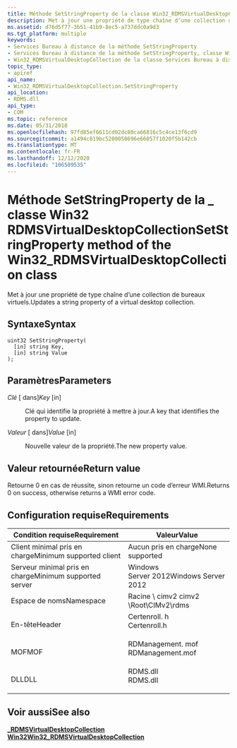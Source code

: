 ```yaml
---
title: Méthode SetStringProperty de la classe Win32_RDMSVirtualDesktopCollection (certenroll. h)
description: Met à jour une propriété de type chaîne d’une collection de bureaux virtuels.
ms.assetid: d76d5f77-3b51-41b9-8ec5-a737ddc0a9d3
ms.tgt_platform: multiple
keywords:
- Services Bureau à distance de la méthode SetStringProperty
- Services Bureau à distance de la méthode SetStringProperty, classe Win32_RDMSVirtualDesktopCollection
- Win32_RDMSVirtualDesktopCollection de la classe Services Bureau à distance, méthode SetStringProperty
topic_type:
- apiref
api_name:
- Win32_RDMSVirtualDesktopCollection.SetStringProperty
api_location:
- RDMS.dll
api_type:
- COM
ms.topic: reference
ms.date: 05/31/2018
ms.openlocfilehash: 97fd85ef6611cd02dc80ca66816c5c4ce13f6cd9
ms.sourcegitcommit: a1494c819bc5200050696e66057f1020f5b142cb
ms.translationtype: MT
ms.contentlocale: fr-FR
ms.lasthandoff: 12/12/2020
ms.locfileid: "106509535"
---
```

# <a name="setstringproperty-method-of-the-win32_rdmsvirtualdesktopcollection-class"></a><span data-ttu-id="60b24-106">Méthode SetStringProperty de la \_ classe Win32 RDMSVirtualDesktopCollection</span><span class="sxs-lookup"><span data-stu-id="60b24-106">SetStringProperty method of the Win32\_RDMSVirtualDesktopCollection class</span></span>

<span data-ttu-id="60b24-107">Met à jour une propriété de type chaîne d’une collection de bureaux virtuels.</span><span class="sxs-lookup"><span data-stu-id="60b24-107">Updates a string property of a virtual desktop collection.</span></span>

## <a name="syntax"></a><span data-ttu-id="60b24-108">Syntaxe</span><span class="sxs-lookup"><span data-stu-id="60b24-108">Syntax</span></span>


```mof
uint32 SetStringProperty(
  [in] string Key,
  [in] string Value
);
```



## <a name="parameters"></a><span data-ttu-id="60b24-109">Paramètres</span><span class="sxs-lookup"><span data-stu-id="60b24-109">Parameters</span></span>

<dl> <dt>

<span data-ttu-id="60b24-110">*Clé* \[ dans\]</span><span class="sxs-lookup"><span data-stu-id="60b24-110">*Key* \[in\]</span></span>
</dt> <dd>

<span data-ttu-id="60b24-111">Clé qui identifie la propriété à mettre à jour.</span><span class="sxs-lookup"><span data-stu-id="60b24-111">A key that identifies the property to update.</span></span>

</dd> <dt>

<span data-ttu-id="60b24-112">*Valeur* \[ dans\]</span><span class="sxs-lookup"><span data-stu-id="60b24-112">*Value* \[in\]</span></span>
</dt> <dd>

<span data-ttu-id="60b24-113">Nouvelle valeur de la propriété.</span><span class="sxs-lookup"><span data-stu-id="60b24-113">The new property value.</span></span>

</dd> </dl>

## <a name="return-value"></a><span data-ttu-id="60b24-114">Valeur retournée</span><span class="sxs-lookup"><span data-stu-id="60b24-114">Return value</span></span>

<span data-ttu-id="60b24-115">Retourne 0 en cas de réussite, sinon retourne un code d’erreur WMI.</span><span class="sxs-lookup"><span data-stu-id="60b24-115">Returns 0 on success, otherwise returns a WMI error code.</span></span>

## <a name="requirements"></a><span data-ttu-id="60b24-116">Configuration requise</span><span class="sxs-lookup"><span data-stu-id="60b24-116">Requirements</span></span>



| <span data-ttu-id="60b24-117">Condition requise</span><span class="sxs-lookup"><span data-stu-id="60b24-117">Requirement</span></span> | <span data-ttu-id="60b24-118">Valeur</span><span class="sxs-lookup"><span data-stu-id="60b24-118">Value</span></span> |
|-------------------------------------|---------------------------------------------------------------------------------------------|
| <span data-ttu-id="60b24-119">Client minimal pris en charge</span><span class="sxs-lookup"><span data-stu-id="60b24-119">Minimum supported client</span></span><br/> | <span data-ttu-id="60b24-120">Aucun pris en charge</span><span class="sxs-lookup"><span data-stu-id="60b24-120">None supported</span></span><br/>                                                                   |
| <span data-ttu-id="60b24-121">Serveur minimal pris en charge</span><span class="sxs-lookup"><span data-stu-id="60b24-121">Minimum supported server</span></span><br/> | <span data-ttu-id="60b24-122">Windows Server 2012</span><span class="sxs-lookup"><span data-stu-id="60b24-122">Windows Server 2012</span></span><br/>                                                              |
| <span data-ttu-id="60b24-123">Espace de noms</span><span class="sxs-lookup"><span data-stu-id="60b24-123">Namespace</span></span><br/>                | <span data-ttu-id="60b24-124">Racine \\ cimv2 cimv2 \\</span><span class="sxs-lookup"><span data-stu-id="60b24-124">Root\\CIMv2\\rdms</span></span><br/>                                                                |
| <span data-ttu-id="60b24-125">En-tête</span><span class="sxs-lookup"><span data-stu-id="60b24-125">Header</span></span><br/>                   | <dl> <span data-ttu-id="60b24-126"><dt>Certenroll. h</dt></span><span class="sxs-lookup"><span data-stu-id="60b24-126"><dt>Certenroll.h</dt></span></span> </dl>     |
| <span data-ttu-id="60b24-127">MOF</span><span class="sxs-lookup"><span data-stu-id="60b24-127">MOF</span></span><br/>                      | <dl> <span data-ttu-id="60b24-128"><dt>RDManagement. mof</dt></span><span class="sxs-lookup"><span data-stu-id="60b24-128"><dt>RDManagement.mof</dt></span></span> </dl> |
| <span data-ttu-id="60b24-129">DLL</span><span class="sxs-lookup"><span data-stu-id="60b24-129">DLL</span></span><br/>                      | <dl> <span data-ttu-id="60b24-130"><dt>RDMS.dll</dt></span><span class="sxs-lookup"><span data-stu-id="60b24-130"><dt>RDMS.dll</dt></span></span> </dl>         |



## <a name="see-also"></a><span data-ttu-id="60b24-131">Voir aussi</span><span class="sxs-lookup"><span data-stu-id="60b24-131">See also</span></span>

<dl> <dt>

[<span data-ttu-id="60b24-132">**\_RDMSVirtualDesktopCollection Win32**</span><span class="sxs-lookup"><span data-stu-id="60b24-132">**Win32\_RDMSVirtualDesktopCollection**</span></span>](win32-rdmsvirtualdesktopcollection.md)
</dt> </dl>

 

 





